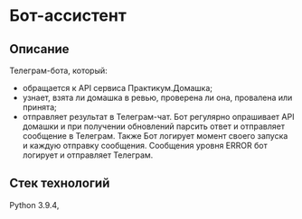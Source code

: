 # Бот-ассистент

## Описание
Телеграм-бота, который:
* обращается к API сервиса Практикум.Домашка;
* узнает, взята ли домашка в ревью, проверена ли она, провалена или принята;
* отправляет результат в Телеграм-чат.
Бот регулярно опрашивает API домашки и при получении обновлений парсить ответ и отправляет сообщение в Телеграм.
Также Бот логирует момент своего запуска и каждую отправку сообщения. Сообщения уровня ERROR бот логирует и отправляет Телеграм.

## Стек технологий
Python 3.9.4, 
